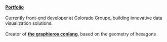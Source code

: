 ###
<a href="https://portfolio-alp.graphieros.com"><b>Portfolio</b></a>
<br/>
<br/>
Currently front-end developer at Colorado Groupe, building innovative data visualization solutions.
<br/>
<br/>
Creator of <a href="https://en.graphieros.com"><b>the graphieros conlang</b></a>, based on the geometry of hexagons
